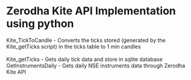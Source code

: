 # Zerodha Kite API Implementation using python
Kite_TickToCandle - Converts the ticks stored (generated by the Kite_getTicks script) in the ticks table to 1 min candles <br>  
Kite_getTicks - Gets daily tick data and store in sqlite database <br>
GetInstrumentsDaily - Gets daily NSE instruments data through Zerodha Kite API <br>

